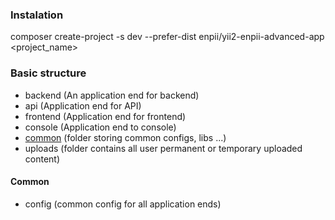 ### Instalation
composer create-project -s dev --prefer-dist enpii/yii2-enpii-advanced-app  <project_name>

### Basic structure
- backend (An application end for backend)
- api (Application end for API)
- frontend (Application end for frontend)
- console (Application end to console)
- [common](#common) (folder storing common configs, libs ...)
- uploads (folder contains all user permanent or temporary uploaded content)

#### <a name="common"></a>Common
- config (common config for all application ends)
